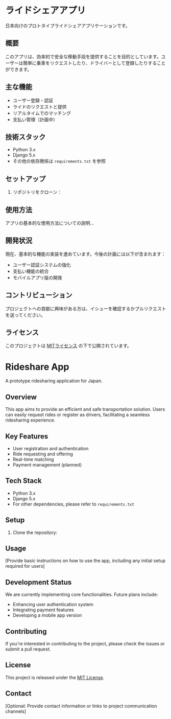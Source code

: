 # ライドシェアアプリ

日本向けのプロトタイプライドシェアアプリケーションです。

## 概要

このアプリは、効率的で安全な移動手段を提供することを目的としています。ユーザーは簡単に乗車をリクエストしたり、ドライバーとして登録したりすることができます。

## 主な機能

- ユーザー登録・認証
- ライドのリクエストと提供
- リアルタイムでのマッチング
- 支払い管理（計画中）

## 技術スタック

- Python 3.x
- Django 5.x
- その他の依存関係は `requirements.txt` を参照

## セットアップ

1. リポジトリをクローン：

## 使用方法

アプリの基本的な使用方法についての説明...

## 開発状況

現在、基本的な機能の実装を進めています。今後の計画には以下が含まれます：

- ユーザー認証システムの強化
- 支払い機能の統合
- モバイルアプリ版の開発

## コントリビューション

プロジェクトへの貢献に興味がある方は、イシューを確認するかプルリクエストを送ってください。

## ライセンス

このプロジェクトは [MITライセンス](LICENSE) の下で公開されています。

# Rideshare App

A prototype ridesharing application for Japan.

## Overview

This app aims to provide an efficient and safe transportation solution. Users can easily request rides or register as drivers, facilitating a seamless ridesharing experience.

## Key Features

- User registration and authentication
- Ride requesting and offering
- Real-time matching
- Payment management (planned)

## Tech Stack

- Python 3.x
- Django 5.x
- For other dependencies, please refer to `requirements.txt`

## Setup

1. Clone the repository:

## Usage

[Provide basic instructions on how to use the app, including any initial setup required for users]

## Development Status

We are currently implementing core functionalities. Future plans include:

- Enhancing user authentication system
- Integrating payment features
- Developing a mobile app version

## Contributing

If you're interested in contributing to the project, please check the issues or submit a pull request.

## License

This project is released under the [MIT License](LICENSE).

## Contact

[Optional: Provide contact information or links to project communication channels]